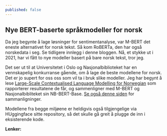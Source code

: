```yaml
---
published: false
---
```

## Nye BERT-baserte språkmodeller for norsk

Da jeg begynte å lage løsninger for sentimentanalyse, var M-BERT det eneste alternativet for norsk tekst. Så kom RoBERTa, den har også norskedata i seg. Se tidligere innlegg i denne bloggen. Nå, et stykke ut i 2021, har vi fått to nye modeller basert på bare norsk tekst, tror jeg. 

Det ser ut til at Universitetet i Oslo og Nasjonalbiblioteket har en vennskapelig konkurranse gående, om å lage de beste modellene for norsk. Det er jo supert for oss oss som vil ta i bruk slike modeller. Jeg har begynt å lese [Large-Scale Contextualised Language Modelling for Norwegian](https://www.aclweb.org/anthology/2021.nodalida-main.4.pdf) som rapporterer resultatene de får, og sammenligner med M-BERT og Nasjonalbibliteket sin NB-BERT-Base. [Se også denne siden](http://wiki.nlpl.eu/Vectors/norlm/norbert) for sammanligninger. 

Modellene fra begge miljøene er heldigvis også tilgjengelige via HUggingface sitte repository, så det skulle gå greit å plugge de inn i eksisterende kode.

**Lenker:** 



